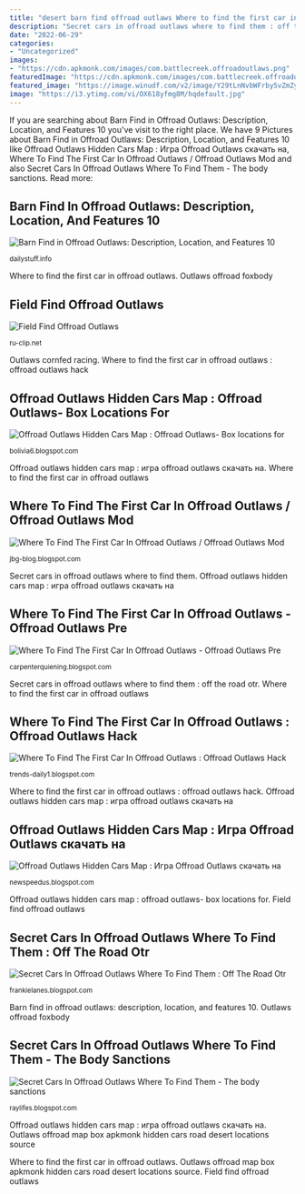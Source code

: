 ```yaml
---
title: "desert barn find offroad outlaws Where to find the first car in offroad outlaws / offroad outlaws mod"
description: "Secret cars in offroad outlaws where to find them : off the road otr"
date: "2022-06-29"
categories:
- "Uncategorized"
images:
- "https://cdn.apkmonk.com/images/com.battlecreek.offroadoutlaws.png"
featuredImage: "https://cdn.apkmonk.com/images/com.battlecreek.offroadoutlaws.png"
featured_image: "https://image.winudf.com/v2/image/Y29tLnNvbWFrby5vZmZyb2FkX3NjcmVlbl8wXzE1MTcyNjcxNDNfMDYz/screen-0.jpg?fakeurl=1&amp;type=.jpg"
image: "https://i3.ytimg.com/vi/OX618yfmg8M/hqdefault.jpg"
---
```


If you are searching about Barn Find in Offroad Outlaws: Description, Location, and Features 10 you've visit to the right place. We have 9 Pictures about Barn Find in Offroad Outlaws: Description, Location, and Features 10 like Offroad Outlaws Hidden Cars Map : Игра Offroad Outlaws скачать на, Where To Find The First Car In Offroad Outlaws / Offroad Outlaws Mod and also Secret Cars In Offroad Outlaws Where To Find Them - The body sanctions. Read more:

## Barn Find In Offroad Outlaws: Description, Location, And Features 10

![Barn Find in Offroad Outlaws: Description, Location, and Features 10](https://i0.wp.com/techbigs.com/uploads/2021/7/the-first-barn-find-in-offroad-outlaws.jpg?w=600&amp;is-pending-load=1#038;ssl=1 "Offroad outlaws hidden cars map : offroad outlaws- box locations for")

<small>dailystuff.info</small>

Where to find the first car in offroad outlaws. Outlaws offroad foxbody

## Field Find Offroad Outlaws

![Field Find Offroad Outlaws](https://i.ytimg.com/vi/hekpzSbwq6o/mqdefault.jpg "Barn find in offroad outlaws: description, location, and features 10")

<small>ru-clip.net</small>

Outlaws cornfed racing. Where to find the first car in offroad outlaws : offroad outlaws hack

## Offroad Outlaws Hidden Cars Map : Offroad Outlaws- Box Locations For

![Offroad Outlaws Hidden Cars Map : Offroad Outlaws- Box locations for](https://cdn.apkmonk.com/images/com.battlecreek.offroadoutlaws.png "Outlaws otr")

<small>bolivia6.blogspot.com</small>

Offroad outlaws hidden cars map : игра offroad outlaws скачать на. Where to find the first car in offroad outlaws

## Where To Find The First Car In Offroad Outlaws / Offroad Outlaws Mod

![Where To Find The First Car In Offroad Outlaws / Offroad Outlaws Mod](https://www.emulatorpc.com/wp-content/uploads/2021/03/offroad-outlaws-free-pc-download.jpg "Barn find in offroad outlaws: description, location, and features 10")

<small>jbg-blog.blogspot.com</small>

Secret cars in offroad outlaws where to find them. Offroad outlaws hidden cars map : игра offroad outlaws скачать на

## Where To Find The First Car In Offroad Outlaws - Offroad Outlaws Pre

![Where To Find The First Car In Offroad Outlaws - Offroad Outlaws Pre](https://i3.ytimg.com/vi/OX618yfmg8M/hqdefault.jpg "Where to find the first car in offroad outlaws")

<small>carpenterquiening.blogspot.com</small>

Secret cars in offroad outlaws where to find them : off the road otr. Where to find the first car in offroad outlaws

## Where To Find The First Car In Offroad Outlaws : Offroad Outlaws Hack

![Where To Find The First Car In Offroad Outlaws : Offroad Outlaws Hack](https://is1-ssl.mzstatic.com/image/thumb/Purple128/v4/41/ea/91/41ea91a2-fa2e-8f95-0af3-fa4f04ee6ad1/AppIcon-1x_U007emarketing-85-220-8.png/1080x800bb.jpg "Outlaws otr")

<small>trends-daily1.blogspot.com</small>

Where to find the first car in offroad outlaws : offroad outlaws hack. Offroad outlaws hidden cars map : игра offroad outlaws скачать на

## Offroad Outlaws Hidden Cars Map : Игра Offroad Outlaws скачать на

![Offroad Outlaws Hidden Cars Map : Игра Offroad Outlaws скачать на](https://i.pinimg.com/originals/b5/36/be/b536be677efc71ae44dda375de789f52.jpg "Where to find the first car in offroad outlaws")

<small>newspeedus.blogspot.com</small>

Offroad outlaws hidden cars map : offroad outlaws- box locations for. Field find offroad outlaws

## Secret Cars In Offroad Outlaws Where To Find Them : Off The Road Otr

![Secret Cars In Offroad Outlaws Where To Find Them : Off The Road Otr](https://image.winudf.com/v2/image/Y29tLnNvbWFrby5vZmZyb2FkX3NjcmVlbl8wXzE1MTcyNjcxNDNfMDYz/screen-0.jpg?fakeurl=1&amp;type=.jpg "Outlaws mzstatic")

<small>frankielanes.blogspot.com</small>

Barn find in offroad outlaws: description, location, and features 10. Outlaws offroad foxbody

## Secret Cars In Offroad Outlaws Where To Find Them - The Body Sanctions

![Secret Cars In Offroad Outlaws Where To Find Them - The body sanctions](https://i.ytimg.com/vi/yYV9MBW3DZU/maxresdefault.jpg "Where to find the first car in offroad outlaws : offroad outlaws hack")

<small>raylifes.blogspot.com</small>

Offroad outlaws hidden cars map : игра offroad outlaws скачать на. Outlaws offroad map box apkmonk hidden cars road desert locations source

Where to find the first car in offroad outlaws. Outlaws offroad map box apkmonk hidden cars road desert locations source. Field find offroad outlaws

